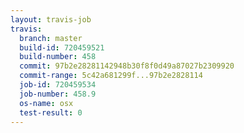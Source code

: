 ```yaml
---
layout: travis-job
travis:
  branch: master
  build-id: 720459521
  build-number: 458
  commit: 97b2e28281142948b30f8f0d49a87027b2309920
  commit-range: 5c42a681299f...97b2e2828114
  job-id: 720459534
  job-number: 458.9
  os-name: osx
  test-result: 0
---
```

